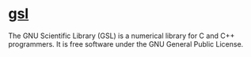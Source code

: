 # [gsl](https://www.gnu.org/software/gsl/)

The GNU Scientific Library (GSL) is a numerical library for C and C++ programmers. It is free software under the GNU General Public License.